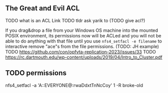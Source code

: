 ## The Great and Evil ACL

TODO what is an ACL Link
TODO tldr ask yarik to (TODO give acl?)

If you drag&drop a file from your Windows OS machine into the mounted POSIX environment, its permissions now will be ACLed and you will not be able to do anything with that file until you use `nfs4_setfacl -e filename` to interactive remove "ace"s from the file permissions. (TODO: JH example)
TODO https://github.com/con/opfvta-replication-2023/issues/33
TODO https://rc.dartmouth.edu/wp-content/uploads/2019/04/Intro_to_Cluster.pdf

## TODO permissions

nfs4_setfacl -a 'A::EVERYONE@:rwaDdxtTnNcCoy' 1 -R broke-old


